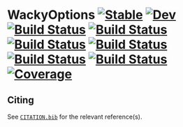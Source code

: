 # WackyOptions [![Stable](https://img.shields.io/badge/docs-stable-blue.svg)](https://tester.github.io/WackyOptions.jl/stable) [![Dev](https://img.shields.io/badge/docs-dev-blue.svg)](https://tester.github.io/WackyOptions.jl/dev) [![Build Status](https://github.com/tester/WackyOptions.jl/workflows/CI/badge.svg)](https://github.com/tester/WackyOptions.jl/actions) [![Build Status](https://x.com/tester/WackyOptions.jl/badges/main/pipeline.svg)](https://x.com/tester/WackyOptions.jl/pipelines) [![Build Status](https://travis-ci.com/tester/WackyOptions.jl.svg?branch=main)](https://travis-ci.com/tester/WackyOptions.jl) [![Build Status](https://ci.appveyor.com/api/projects/status/github/tester/WackyOptions.jl?svg=true)](https://ci.appveyor.com/project/tester/WackyOptions-jl) [![Build Status](https://cloud.drone.io/api/badges/tester/WackyOptions.jl/status.svg)](https://cloud.drone.io/tester/WackyOptions.jl) [![Build Status](https://api.cirrus-ci.com/github/tester/WackyOptions.jl.svg)](https://cirrus-ci.com/github/tester/WackyOptions.jl) [![Coverage](https://coveralls.io/repos/github/tester/WackyOptions.jl/badge.svg?branch=main)](https://coveralls.io/github/tester/WackyOptions.jl?branch=main)

## Citing

See [`CITATION.bib`](CITATION.bib) for the relevant reference(s).
